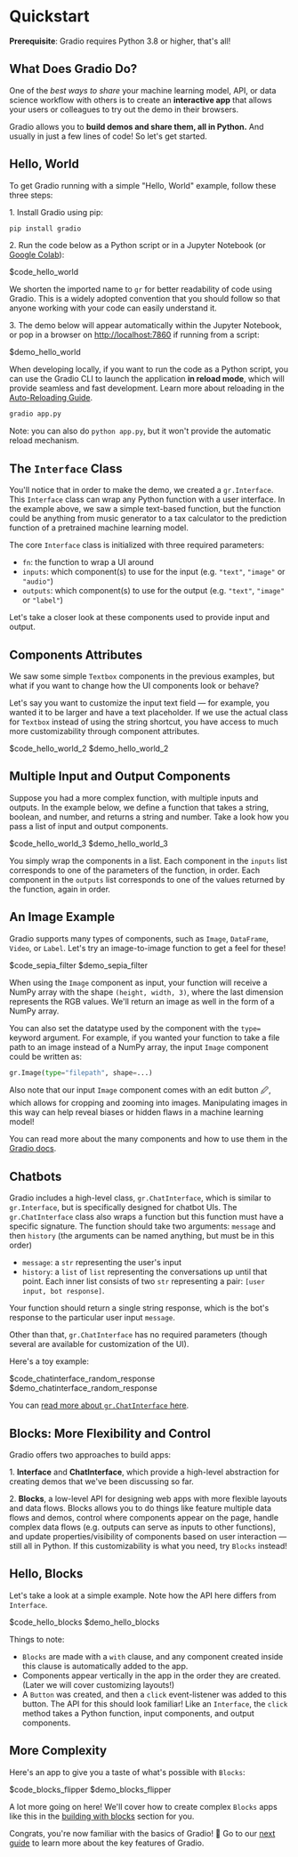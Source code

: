 # Quickstart

**Prerequisite**: Gradio requires Python 3.8 or higher, that's all!

## What Does Gradio Do?

One of the *best ways to share* your machine learning model, API, or data science workflow with others is to create an **interactive app** that allows your users or colleagues to try out the demo in their browsers.

Gradio allows you to **build demos and share them, all in Python.** And usually in just a few lines of code! So let's get started.

## Hello, World

To get Gradio running with a simple "Hello, World" example, follow these three steps:

1\. Install Gradio using pip:

```bash
pip install gradio
```

2\. Run the code below as a Python script or in a Jupyter Notebook (or [Google Colab](https://colab.research.google.com/drive/18ODkJvyxHutTN0P5APWyGFO_xwNcgHDZ?usp=sharing)):

$code_hello_world

We shorten the imported name to `gr` for better readability of code using Gradio. This is a widely adopted convention that you should follow so that anyone working with your code can easily understand it.

3\. The demo below will appear automatically within the Jupyter Notebook, or pop in a browser on [http://localhost:7860](http://localhost:7860) if running from a script:

$demo_hello_world

When developing locally, if you want to run the code as a Python script, you can use the Gradio CLI to launch the application **in reload mode**, which will provide seamless and fast development. Learn more about reloading in the [Auto-Reloading Guide](https://gradio.app/developing-faster-with-reload-mode/).

```bash
gradio app.py
```

Note: you can also do `python app.py`, but it won't provide the automatic reload mechanism.

## The `Interface` Class

You'll notice that in order to make the demo, we created a `gr.Interface`. This `Interface` class can wrap any Python function with a user interface. In the example above, we saw a simple text-based function, but the function could be anything from music generator to a tax calculator to the prediction function of a pretrained machine learning model.

The core `Interface` class is initialized with three required parameters:

- `fn`: the function to wrap a UI around
- `inputs`: which component(s) to use for the input (e.g. `"text"`, `"image"` or `"audio"`)
- `outputs`: which component(s) to use for the output (e.g. `"text"`, `"image"` or `"label"`)

Let's take a closer look at these components used to provide input and output.

## Components Attributes

We saw some simple `Textbox` components in the previous examples, but what if you want to change how the UI components look or behave?

Let's say you want to customize the input text field — for example, you wanted it to be larger and have a text placeholder. If we use the actual class for `Textbox` instead of using the string shortcut, you have access to much more customizability through component attributes.

$code_hello_world_2
$demo_hello_world_2

## Multiple Input and Output Components

Suppose you had a more complex function, with multiple inputs and outputs. In the example below, we define a function that takes a string, boolean, and number, and returns a string and number. Take a look how you pass a list of input and output components.

$code_hello_world_3
$demo_hello_world_3

You simply wrap the components in a list. Each component in the `inputs` list corresponds to one of the parameters of the function, in order. Each component in the `outputs` list corresponds to one of the values returned by the function, again in order.

## An Image Example

Gradio supports many types of components, such as `Image`, `DataFrame`, `Video`, or `Label`. Let's try an image-to-image function to get a feel for these!

$code_sepia_filter
$demo_sepia_filter

When using the `Image` component as input, your function will receive a NumPy array with the shape `(height, width, 3)`, where the last dimension represents the RGB values. We'll return an image as well in the form of a NumPy array.

You can also set the datatype used by the component with the `type=` keyword argument. For example, if you wanted your function to take a file path to an image instead of a NumPy array, the input `Image` component could be written as:

```python
gr.Image(type="filepath", shape=...)
```

Also note that our input `Image` component comes with an edit button 🖉, which allows for cropping and zooming into images. Manipulating images in this way can help reveal biases or hidden flaws in a machine learning model!

You can read more about the many components and how to use them in the [Gradio docs](https://gradio.app/docs).

## Chatbots

Gradio includes a high-level class, `gr.ChatInterface`, which is similar to `gr.Interface`, but is specifically designed for chatbot UIs. The `gr.ChatInterface` class also wraps a function but this function must have a specific signature. The function should take two arguments: `message` and then `history` (the arguments can be named anything, but must be in this order)

* `message`: a `str` representing the user's input
* `history`: a `list` of `list` representing the conversations up until that point. Each inner list consists of two `str` representing a pair: `[user input, bot response]`. 

Your function should return a single string response, which is the bot's response to the particular user input `message`.

Other than that, `gr.ChatInterface` has no required parameters (though several are available for customization of the UI).

Here's a toy example:

$code_chatinterface_random_response
$demo_chatinterface_random_response

You can [read more about `gr.ChatInterface` here](https://gradio.app/guides/creating-a-chatbot-fast).

## Blocks: More Flexibility and Control

Gradio offers two approaches to build apps:

1\. **Interface** and **ChatInterface**, which provide a high-level abstraction for creating demos that we've been discussing so far.

2\. **Blocks**, a low-level API for designing web apps with more flexible layouts and data flows. Blocks allows you to do things like feature multiple data flows and demos, control where components appear on the page, handle complex data flows (e.g. outputs can serve as inputs to other functions), and update properties/visibility of components based on user interaction — still all in Python. If this customizability is what you need, try `Blocks` instead!

## Hello, Blocks

Let's take a look at a simple example. Note how the API here differs from `Interface`.

$code_hello_blocks
$demo_hello_blocks

Things to note:

- `Blocks` are made with a `with` clause, and any component created inside this clause is automatically added to the app.
- Components appear vertically in the app in the order they are created. (Later we will cover customizing layouts!)
- A `Button` was created, and then a `click` event-listener was added to this button. The API for this should look familiar! Like an `Interface`, the `click` method takes a Python function, input components, and output components.

## More Complexity

Here's an app to give you a taste of what's possible with `Blocks`:

$code_blocks_flipper
$demo_blocks_flipper

A lot more going on here! We'll cover how to create complex `Blocks` apps like this in the [building with blocks](https://gradio.app/building_with_blocks) section for you.

Congrats, you're now familiar with the basics of Gradio! 🥳 Go to our [next guide](https://gradio.app/key_features) to learn more about the key features of Gradio.
